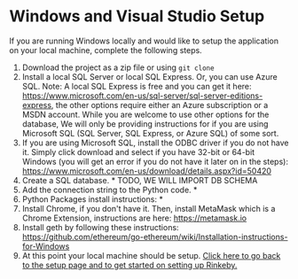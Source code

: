 
# Windows and Visual Studio Setup
If you are running Windows locally and would like to setup the application on your local machine, complete the following steps. 

1. Download the project as a zip file or using `git clone` 
2. Install a local SQL Server or local SQL Express.  Or, you can use Azure SQL.  Note: A local SQL Express is free and you can get it here: https://www.microsoft.com/en-us/sql-server/sql-server-editions-express, the other options require either an Azure subscription or a MSDN account.  While you are welcome to use other options for the database, We will only be providing instructions for if you are using Microsoft SQL (SQL Server, SQL Express, or Azure SQL) of some sort. 
4. If you are using Microsoft SQL, install the ODBC driver if you do not have it.  Simply click download and select if you have 32-bit or 64-bit Windows (you will get an error if you do not have it later on in the steps):  https://www.microsoft.com/en-us/download/details.aspx?id=50420
4. Create a SQL database. * TODO, WE WILL IMPORT DB SCHEMA
5. Add the connection string to the Python code. *
6. Python Packages install instructions:  *
7. Install Chrome, if you don't have it.  Then, install MetaMask which is a Chrome Extension, instructions are here: https://metamask.io
8. Install geth by following these instructions: https://github.com/ethereum/go-ethereum/wiki/Installation-instructions-for-Windows
9. At this point your local machine should be setup. [Click here to go back to the setup page and to get started on setting up Rinkeby.](https://github.com/razi-rais/eth-wikipedia-changetracker/blob/master/Documentation/Setup.md)
